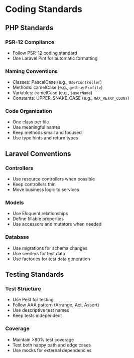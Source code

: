 # Coding Standards

## PHP Standards

### PSR-12 Compliance
- Follow PSR-12 coding standard
- Use Laravel Pint for automatic formatting

### Naming Conventions
- Classes: PascalCase (e.g., `UserController`)
- Methods: camelCase (e.g., `getUserProfile`)
- Variables: camelCase (e.g., `$userName`)
- Constants: UPPER_SNAKE_CASE (e.g., `MAX_RETRY_COUNT`)

### Code Organization
- One class per file
- Use meaningful names
- Keep methods small and focused
- Use type hints and return types

## Laravel Conventions

### Controllers
- Use resource controllers when possible
- Keep controllers thin
- Move business logic to services

### Models
- Use Eloquent relationships
- Define fillable properties
- Use accessors and mutators when needed

### Database
- Use migrations for schema changes
- Use seeders for test data
- Use factories for test data generation

## Testing Standards

### Test Structure
- Use Pest for testing
- Follow AAA pattern (Arrange, Act, Assert)
- Use descriptive test names
- Keep tests independent

### Coverage
- Maintain >80% test coverage
- Test both happy path and edge cases
- Use mocks for external dependencies
